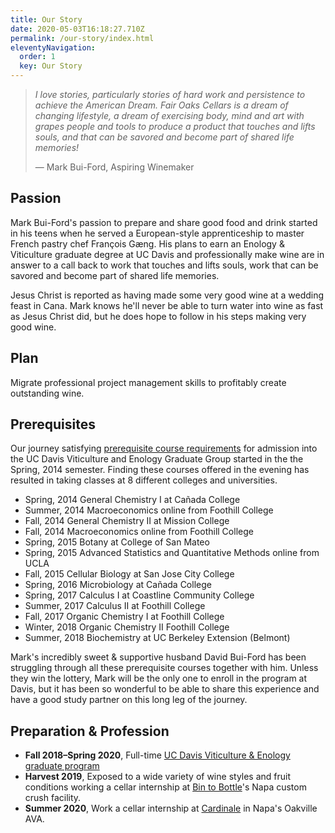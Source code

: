 ```yaml
---
title: Our Story
date: 2020-05-03T16:18:27.710Z
permalink: /our-story/index.html
eleventyNavigation:
  order: 1
  key: Our Story
---
```

> *I love stories, particularly stories of hard work and persistence to achieve the American Dream. Fair Oaks Cellars is a dream of changing lifestyle, a dream of exercising body, mind and art with grapes people and tools to produce a product that touches and lifts souls, and that can be savored and become part of shared life memories!*
>
> — Mark Bui-Ford, Aspiring Winemaker

## Passion

Mark Bui-Ford's passion to prepare and share good food and drink started in his teens when he served a European-style apprenticeship to master French pastry chef François Gæng. His plans to earn an Enology & Viticulture graduate degree at UC Davis and professionally make wine are in answer to a call back to work that touches and lifts souls, work that can be savored and become part of shared life memories.

Jesus Christ is reported as having made some very good wine at a wedding feast in Cana. Mark knows he'll never be able to turn water into wine as fast as Jesus Christ did, but he does hope to follow in his steps making very good wine.

## Plan

Migrate professional project management skills to profitably create outstanding wine.

## Prerequisites

Our journey satisfying [prerequisite course requirements](http://vengg.ucdavis.edu/admissions/admissions/academic-preparation) for admission into the UC Davis Viticulture and Enology Graduate Group started in the the Spring, 2014 semester. Finding these courses offered in the evening has resulted in taking classes at 8 different colleges and universities.

* Spring, 2014 General Chemistry I at Cañada College
* Summer, 2014 Macroeconomics online from Foothill College
* Fall, 2014 General Chemistry II at Mission College
* Fall, 2014 Macroeconomics online from Foothill College
* Spring, 2015 Botany at College of San Mateo
* Spring, 2015 Advanced Statistics and Quantitative Methods online from UCLA
* Fall, 2015 Cellular Biology at San Jose City College
* Spring, 2016 Microbiology at Cañada College
* Spring, 2017 Calculus I at Coastline Community College
* Summer, 2017 Calculus II at Foothill College
* Fall, 2017 Organic Chemistry I at Foothill College
* Winter, 2018 Organic Chemistry II Foothill College
* Summer, 2018 Biochemistry at UC Berkeley Extension (Belmont)

Mark's incredibly sweet & supportive husband David Bui-Ford has been struggling through all these prerequisite courses together with him. Unless they win the lottery, Mark will be the only one to enroll in the program at Davis, but it has been so wonderful to be able to share this experience and have a good study partner on this long leg of the journey.

## Preparation & Profession

* **Fall 2018–Spring 2020**, Full-time [UC Davis Viticulture & Enology graduate program](http://vengg.ucdavis.edu/)
* **Harvest 2019**, Exposed to a wide variety of wine styles and fruit conditions working a cellar internship at [Bin to Bottle](https://bintobottle.com/)'s Napa custom crush facility. 
* **Summer 2020**, Work a cellar internship at [Cardinale](https://www.cardinale.com/) in Napa's Oakville AVA.